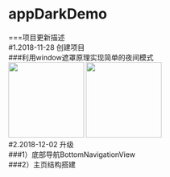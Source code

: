 # appDarkDemo
===项目更新描述<br>
#1.2018-11-28 创建项目<br>
###利用window遮罩原理实现简单的夜间模式<br>
<img src="https://raw.githubusercontent.com/wiki/568/appDarkDemo/images/tu-1.png" width="150" />
<img src="https://raw.githubusercontent.com/wiki/568/appDarkDemo/images/tu-1.png" width="150" />
<br>
#2.2018-12-02 升级<br>
###1）底部导航BottomNavigationView<br>
###2）主页结构搭建<br>
